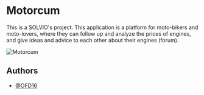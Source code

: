 # Motorcum

This is a SOLVIO's project. This application is a platform for moto-bikers and moto-lovers, where they can follow up and analyze the prices of engines, and give ideas and advice to each other about their engines (forum).

![Motorcum](https://firebasestorage.googleapis.com/v0/b/my-first-project-5d32d.appspot.com/o/1690019052865?alt=media&token=8035423c-2933-4c5c-bff0-eb44e1b80921)

## Authors

- [@OFD16](https://github.com/OFD16)

